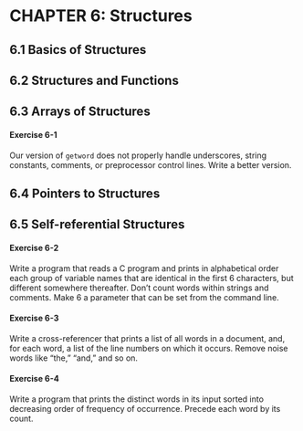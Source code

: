 # CHAPTER 6: Structures

## 6.1 Basics of Structures

## 6.2 Structures and Functions

## 6.3 Arrays of Structures

#### Exercise 6-1

Our version of `getword` does not properly handle underscores, string constants, comments, or preprocessor control lines. Write a better version.

## 6.4 Pointers to Structures

## 6.5 Self-referential Structures

#### Exercise 6-2

Write a program that reads a C program and prints in alphabetical order each group of variable names that are identical in the first 6 characters, but different somewhere thereafter. Don’t count words within strings and comments. Make 6 a parameter that can be set from the command line.

#### Exercise 6-3

Write a cross-referencer that prints a list of all words in a document, and, for each word, a list of the line numbers on which it occurs. Remove noise words like “the,” “and,” and so on.

#### Exercise 6-4

Write a program that prints the distinct words in its input sorted into decreasing order of frequency of occurrence. Precede each word by its count.
